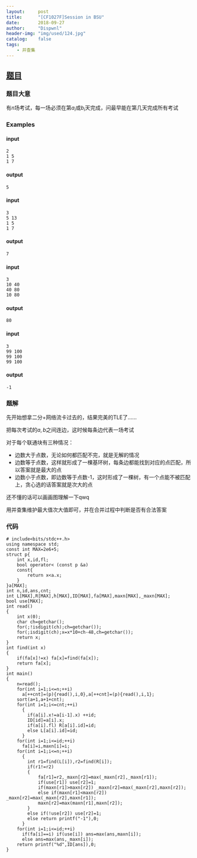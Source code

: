 ```yaml
---
layout:     post
title:      "[CF1027F]Session in BSU"
date:       2018-09-27
author:     "Dispwnl"
header-img: "img/used/124.jpg"
catalog:    false
tags:
    - 并查集
---
```

## [题目](http://codeforces.com/contest/1027/problem/F)
### 题目大意
有$n$场考试，每一场必须在第$a_i$或$b_i$天完成，问最早能在第几天完成所有考试

### Examples
#### input
```
2
1 5
1 7
```
#### output
```
5
```
#### input
```
3
5 13
1 5
1 7
```
#### output
```
7
```
#### input
```
3
10 40
40 80
10 80
```
#### output
```
80
```
#### input
```
3
99 100
99 100
99 100
```
#### output
```
-1
```

### 题解
先开始想拿二分+网络流卡过去的，结果完美的TLE了……

把每次考试的$a,b$之间连边，这时候每条边代表一场考试

对于每个联通块有三种情况：

- 边数大于点数，无论如何都匹配不完，就是无解的情况
- 边数等于点数，这样就形成了一棵基环树，每条边都能找到对应的点匹配，所以答案就是最大的点
- 边数小于点数，即边数等于点数-1，这时形成了一棵树，有一个点能不被匹配上，贪心选的话答案就是次大的点

还不懂的话可以画画图理解一下qwq

用并查集维护最大值次大值即可，并在合并过程中判断是否有合法答案

### 代码
```
# include<bits/stdc++.h>
using namespace std;
const int MAX=2e6+5;
struct p{
	int x,id,fl;
	bool operator< (const p &a)
	const{
		return x<a.x;
	}
}a[MAX];
int n,id,ans,cnt;
int L[MAX],R[MAX],h[MAX],ID[MAX],fa[MAX],maxn[MAX],_maxn[MAX];
bool use[MAX];
int read()
{
	int x(0);
	char ch=getchar();
	for(;!isdigit(ch);ch=getchar());
	for(;isdigit(ch);x=x*10+ch-48,ch=getchar());
	return x;
}
int find(int x)
{
	if(fa[x]!=x) fa[x]=find(fa[x]);
	return fa[x];
}
int main()
{
	n=read();
	for(int i=1;i<=n;++i)
	  a[++cnt]=(p){read(),i,0},a[++cnt]=(p){read(),i,1};
	sort(a+1,a+1+cnt);
	for(int i=1;i<=cnt;++i)
	  {
	  	if(a[i].x!=a[i-1].x) ++id;
	  	ID[id]=a[i].x;
	  	if(a[i].fl) R[a[i].id]=id;
	  	else L[a[i].id]=id;
	  }
	for(int i=1;i<=id;++i)
	  fa[i]=i,maxn[i]=i;
	for(int i=1;i<=n;++i)
	  {
	  	int r1=find(L[i]),r2=find(R[i]);
	  	if(r1!=r2)
	  	{
	  		fa[r1]=r2,_maxn[r2]=max(_maxn[r2],_maxn[r1]);
	  		if(use[r1]) use[r2]=1;
	  		if(maxn[r1]>maxn[r2]) _maxn[r2]=max(_maxn[r2],maxn[r2]);
	  		else if(maxn[r1]<maxn[r2]) _maxn[r2]=max(_maxn[r2],maxn[r1]);
	  		maxn[r2]=max(maxn[r1],maxn[r2]);
		}
		else if(!use[r2]) use[r2]=1;
		else return printf("-1"),0;
	  }
	for(int i=1;i<=id;++i)
	  if(fa[i]==i) if(use[i]) ans=max(ans,maxn[i]);
	  else ans=max(ans,_maxn[i]);
	return printf("%d",ID[ans]),0;
}
```
